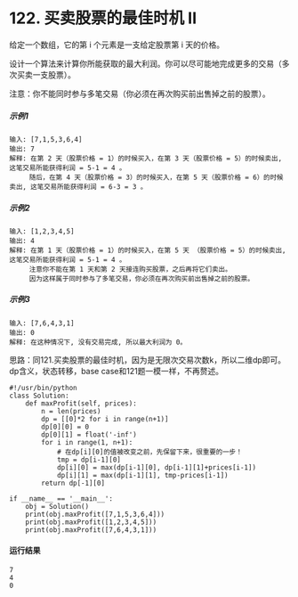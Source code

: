 # 122. 买卖股票的最佳时机 II
给定一个数组，它的第 i 个元素是一支给定股票第 i 天的价格。

设计一个算法来计算你所能获取的最大利润。你可以尽可能地完成更多的交易（多次买卖一支股票）。

注意：你不能同时参与多笔交易（你必须在再次购买前出售掉之前的股票）。

##### 示例1
    输入: [7,1,5,3,6,4]
    输出: 7
    解释: 在第 2 天（股票价格 = 1）的时候买入，在第 3 天（股票价格 = 5）的时候卖出, 这笔交易所能获得利润 = 5-1 = 4 。
         随后，在第 4 天（股票价格 = 3）的时候买入，在第 5 天（股票价格 = 6）的时候卖出, 这笔交易所能获得利润 = 6-3 = 3 。

##### 示例2
    输入: [1,2,3,4,5]
    输出: 4
    解释: 在第 1 天（股票价格 = 1）的时候买入，在第 5 天 （股票价格 = 5）的时候卖出, 这笔交易所能获得利润 = 5-1 = 4 。
         注意你不能在第 1 天和第 2 天接连购买股票，之后再将它们卖出。
         因为这样属于同时参与了多笔交易，你必须在再次购买前出售掉之前的股票。

##### 示例3
    输入: [7,6,4,3,1]
    输出: 0
    解释: 在这种情况下, 没有交易完成, 所以最大利润为 0。

思路：同121.买卖股票的最佳时机，因为是无限次交易次数k，所以二维dp即可。dp含义，状态转移，base case和121题一模一样，不再赘述。

    #!/usr/bin/python
    class Solution:
        def maxProfit(self, prices):
            n = len(prices)
            dp = [[0]*2 for i in range(n+1)]
            dp[0][0] = 0
            dp[0][1] = float('-inf')
            for i in range(1, n+1):
                # 在dp[i][0]的值被改变之前，先保留下来，很重要的一步！
                tmp = dp[i-1][0]
                dp[i][0] = max(dp[i-1][0], dp[i-1][1]+prices[i-1])
                dp[i][1] = max(dp[i-1][1], tmp-prices[i-1])
            return dp[-1][0]

    if __name__ == '__main__':
        obj = Solution()
        print(obj.maxProfit([7,1,5,3,6,4]))
        print(obj.maxProfit([1,2,3,4,5]))
        print(obj.maxProfit([7,6,4,3,1]))

#### 运行结果
    7
    4
    0
